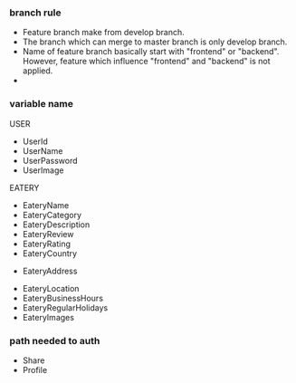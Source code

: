 ### branch rule
- Feature branch make from develop branch.
- The branch which can merge to master branch is only develop branch.
- Name of feature branch basically start with "frontend" or "backend". However, feature which influence "frontend" and "backend" is not applied.
- 

### variable name
USER
- UserId
- UserName
- UserPassword
- UserImage

EATERY
- EateryName
- EateryCategory
- EateryDescription
- EateryReview
- EateryRating
- EateryCountry
<!-- this is address -->
- EateryAddress 
<!-- this is latitude, longitude info -->
- EateryLocation 
- EateryBusinessHours
- EateryRegularHolidays
- EateryImages

### path needed to auth
- Share
- Profile
